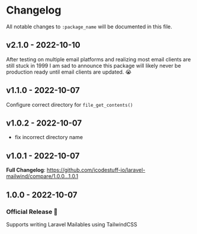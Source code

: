 # Changelog

All notable changes to `:package_name` will be documented in this file.

## v2.1.0 - 2022-10-10

After testing on multiple email platforms and realizing most email clients are still stuck in 1999 I am sad to announce this package will likely never be production ready until email clients are updated. 😭

## v1.1.0 - 2022-10-07

Configure correct directory for `file_get_contents()`

## v1.0.2 - 2022-10-07

- fix incorrect directory name

## v1.0.1 - 2022-10-07

**Full Changelog**: https://github.com/icodestuff-io/laravel-mailwind/compare/1.0.0...1.0.1

## 1.0.0 - 2022-10-07

### Official Release 🥳

Supports writing Laravel Mailables using TailwindCSS
